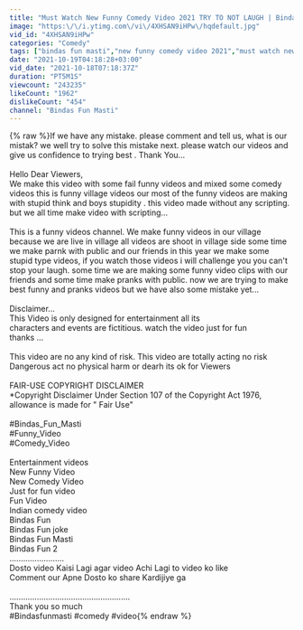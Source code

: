 ```yaml
---
title: "Must Watch New Funny Comedy Video 2021 TRY TO NOT LAUGH | Bindas Fun Masti"
image: "https:\/\/i.ytimg.com\/vi\/4XHSAN9iHPw\/hqdefault.jpg"
vid_id: "4XHSAN9iHPw"
categories: "Comedy"
tags: ["bindas fun masti","new funny comedy video 2021","must watch new funny comedy video 2021"]
date: "2021-10-19T04:18:28+03:00"
vid_date: "2021-10-18T07:18:37Z"
duration: "PT5M1S"
viewcount: "243235"
likeCount: "1962"
dislikeCount: "454"
channel: "Bindas Fun Masti"
---
```

{% raw %}If we have any mistake. please comment and tell us, what is our mistak? we well try to solve this mistake next. please watch our videos and give us confidence to trying best . Thank You...<br /><br />Hello Dear Viewers,<br />We make this video with some fail funny videos and mixed some comedy videos this is funny  village videos our most of the funny videos are making with stupid think and boys stupidity . this video made without any scripting. but we all time make video with scripting...<br /><br />This is a funny videos channel. We make funny videos in our village  because we are live in village all videos are shoot in village side some time we make parnk with public and our friends in this year we make some  stupid  type videos, if you watch those videos i will challenge you you can't stop your laugh. some time we are making some funny video clips  with our friends and some time make pranks with public. now we are trying to make best funny and pranks videos but we have also some mistake yet...<br /><br />Disclaimer...<br />This Video is only designed for entertainment all its<br />characters and events are fictitious. watch the video just for fun <br /> thanks ...<br /><br />This video are no any kind of risk. This video are totally acting no risk Dangerous act no physical harm or dearh its ok for Viewers<br /><br />FAIR-USE COPYRIGHT DISCLAIMER<br />*Copyright Disclaimer Under Section 107 of the Copyright Act 1976, allowance is made for &quot; Fair Use&quot;<br /><br />#Bindas_Fun_Masti<br />#Funny_Video<br />#Comedy_Video<br /><br />Entertainment videos<br />New Funny Video<br />New Comedy Video<br />Just for fun video<br />Fun Video<br />Indian comedy video<br />Bindas Fun<br />Bindas Fun joke<br />Bindas Fun Masti<br />Bindas Fun 2<br />........................<br />Dosto video Kaisi Lagi agar video Achi Lagi to video ko like<br />Comment our Apne Dosto ko share Kardijiye ga<br /><br />.....................................................<br />Thank you so much<br />#Bindasfunmasti #comedy #video{% endraw %}
